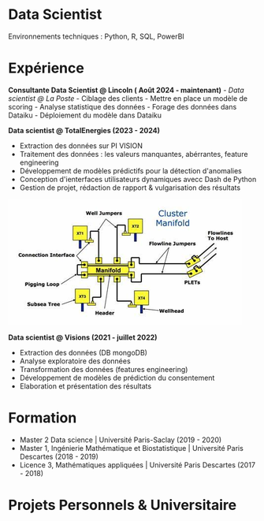 # Data Scientist

Environnements techniques : Python, R, SQL, PowerBI

# Expérience
**Consultante Data Scientist @ Lincoln ( Août 2024 - maintenant)**
*- Data scientist @ La Poste*
    - Ciblage des clients
    - Mettre en place un modèle de scoring 
    - Analyse statistique des données
    - Forage des données dans Dataiku
    - Déploiement du modèle dans Dataiku
      
**Data scientist @ TotalEnergies (2023 - 2024)**
- Extraction des données sur PI VISION
- Traitement des données : les valeurs manquantes, abérrantes, feature engineering
- Développement de modèles prédictifs pour la détection d'anomalies
- Conception d'ienterfaces utilisateurs dynamiques avecc Dash de Python
- Gestion de projet, rédaction de rapport & vulgarisation des résultats
  
![Exemple d'équipement : Manifold ](assets/img/Manifold.jpg)

**Data scientist @ Visions (2021 - juillet 2022)**
- Extraction des données (DB mongoDB)
- Analyse exploratoire des données
- Transformation des données (features engineering)
- Développement de modèles de prédiction du consentement
- Elaboration et présentation des résultats

# Formation
- Master 2 Data science | Université Paris-Saclay (2019 - 2020)
- Master 1, Ingénierie Mathématique et Biostatistique | Université Paris Descartes (2018 - 2019)
- Licence 3, Mathématiques appliquées | Université Paris Descartes (2017 - 2018)

# Projets Personnels & Universitaire


